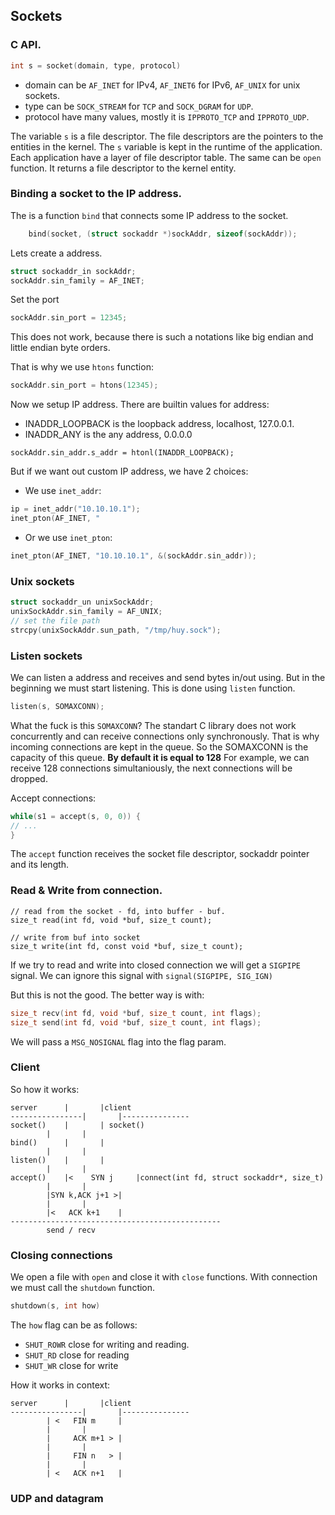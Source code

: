## Sockets
### C API.

```C
int s = socket(domain, type, protocol)
```
- domain can be `AF_INET` for IPv4, `AF_INET6` for IPv6, `AF_UNIX` for unix sockets.
- type can be `SOCK_STREAM` for `TCP` and `SOCK_DGRAM` for `UDP`.
- protocol have many values, mostly it is `IPPROTO_TCP` and `IPPROTO_UDP`.

The variable `s` is a file descriptor.
The file descriptors are the pointers to the entities in the kernel. The `s` variable is kept in the runtime of the application.
Each application have a layer of file descriptor table. The same can be `open` function. It returns a file descriptor to the kernel entity.

### Binding a socket to the IP address.

The is a function `bind` that connects some IP address to the socket.
```C
	bind(socket, (struct sockaddr *)sockAddr, sizeof(sockAddr));
```

Lets create a address.
```C
struct sockaddr_in sockAddr;
sockAddr.sin_family = AF_INET;
```

Set the port
```C
sockAddr.sin_port = 12345;
```
This does not work, because there is such a notations like big endian and little endian byte orders.

That is why we use `htons` function:
```C
sockAddr.sin_port = htons(12345);
```

Now we setup IP address. There are builtin values for address:
- INADDR_LOOPBACK is the loopback address, localhost, 127.0.0.1.
- INADDR_ANY is the any address, 0.0.0.0

```
sockAddr.sin_addr.s_addr = htonl(INADDR_LOOPBACK);
```

But if we want out custom IP address, we have 2 choices:
- We use `inet_addr`:
```C
ip = inet_addr("10.10.10.1");
inet_pton(AF_INET, "
```
- Or we use `inet_pton`:
```C
inet_pton(AF_INET, "10.10.10.1", &(sockAddr.sin_addr));
```

### Unix sockets

```C
struct sockaddr_un unixSockAddr;
unixSockAddr.sin_family = AF_UNIX;
// set the file path
strcpy(unixSockAddr.sun_path, "/tmp/huy.sock");
```

### Listen sockets
We can listen a address and receives and send bytes in/out using.
But in the beginning we must start listening. This is done using `listen` function.
```C
listen(s, SOMAXCONN);
```
What the fuck is this ```SOMAXCONN```?
The standart C library does not work concurrently and can receive connections only synchronously.
That is why incoming connections are kept in the queue. So the SOMAXCONN is the capacity of this queue.
**By default it is equal to 128**
For example, we can receive 128 connections simultaniously, the next connections will be dropped.

Accept connections:
```C
while(s1 = accept(s, 0, 0)) {
// ...
}
```

The `accept` function receives the socket file descriptor, sockaddr pointer and its length.

### Read & Write from connection.
```
// read from the socket - fd, into buffer - buf.
size_t read(int fd, void *buf, size_t count);

// write from buf into socket
size_t write(int fd, const void *buf, size_t count);
```

If we try to read and write into closed connection we will get a `SIGPIPE` signal.
We can ignore this signal with `signal(SIGPIPE, SIG_IGN)`

But this is not the good. The better way is with:
```C
size_t recv(int fd, void *buf, size_t count, int flags);
size_t send(int fd, void *buf, size_t count, int flags);
```

We will pass a `MSG_NOSIGNAL` flag into the flag param.

### Client

So how it works:

```
server		| 		|client
----------------|		|---------------
socket()	| 		| socket()	
		|		|
bind()		|		|
		|		|
listen()	|		| 
		|		|
accept()	|<    SYN j  	|connect(int fd, struct sockaddr*, size_t)
		|		|
		|SYN k,ACK j+1 >|
		|		|
		|<   ACK k+1  	|
-----------------------------------------------
		send / recv
```

### Closing connections
We open a file with `open` and close it with `close` functions.
With connection we must call the `shutdown` function.
```C
shutdown(s, int how)
```

The `how` flag can be as follows:
- `SHUT_ROWR` close for writing and reading.
- `SHUT_RD` close for reading
- `SHUT_WR` close for write

How it works in context:
```
server		| 		|client
----------------|		|---------------
		| <   FIN m  	|
		|		|
		|     ACK m+1 > |
		|		|
		|     FIN n   > |
		|		|
		| <   ACK n+1   |
```

### UDP and datagram 
